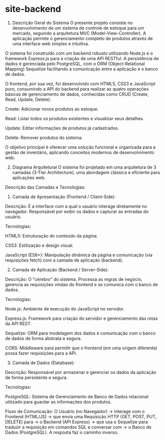 # site-backend
1. Descrição Geral do Sistema
O presente projeto consiste no desenvolvimento de um sistema de controle de estoque para um mercado, seguindo a arquitetura MVC (Model-View-Controller). A aplicação permite o gerenciamento completo de produtos através de uma interface web simples e intuitiva.

O sistema foi construído com um backend robusto utilizando Node.js e o framework Express.js para a criação de uma API RESTful. A persistência de dados é gerenciada pelo PostgreSQL, com o ORM (Object-Relational Mapping) Sequelize facilitando a comunicação entre a aplicação e o banco de dados.

O frontend, por sua vez, foi desenvolvido com HTML5, CSS3 e JavaScript puro, consumindo a API do backend para realizar as quatro operações básicas de gerenciamento de dados, conhecidas como CRUD (Create, Read, Update, Delete):

Create: Adicionar novos produtos ao estoque.

Read: Listar todos os produtos existentes e visualizar seus detalhes.

Update: Editar informações de produtos já cadastrados.

Delete: Remover produtos do sistema.

O objetivo principal é oferecer uma solução funcional e organizada para a gestão de inventário, aplicando conceitos modernos de desenvolvimento web.

2. Diagrama Arquitetural
O sistema foi projetado em uma arquitetura de 3 camadas (3-Tier Architecture), uma abordagem clássica e eficiente para aplicações web.

Descrição das Camadas e Tecnologias:

1. Camada de Apresentação (Frontend / Client-Side):

Descrição: É a interface com a qual o usuário interage diretamente no navegador. Responsável por exibir os dados e capturar as entradas do usuário.

Tecnologias:

HTML5: Estruturação do conteúdo da página.

CSS3: Estilização e design visual.

JavaScript (ES6+): Manipulação dinâmica da página e comunicação (via requisições fetch) com a camada de aplicação (backend).

2. Camada de Aplicação (Backend / Server-Side):

Descrição: O "cérebro" do sistema. Processa as regras de negócio, gerencia as requisições vindas do frontend e se comunica com o banco de dados.

Tecnologias:

Node.js: Ambiente de execução do JavaScript no servidor.

Express.js: Framework para criação do servidor e gerenciamento das rotas da API REST.

Sequelize: ORM para modelagem dos dados e comunicação com o banco de dados de forma abstrata e segura.

CORS: Middleware para permitir que o frontend (em uma origem diferente) possa fazer requisições para a API.

3. Camada de Dados (Database):

Descrição: Responsável por armazenar e gerenciar os dados da aplicação de forma persistente e segura.

Tecnologias:

PostgreSQL: Sistema de Gerenciamento de Banco de Dados relacional utilizado para guardar as informações dos produtos.

Fluxo de Comunicação:
O Usuário (no Navegador) -> interage com o Frontend (HTML/JS) -> que envia uma Requisição HTTP (GET, POST, PUT, DELETE) para -> o Backend (API Express) -> que usa o Sequelize para traduzir a requisição em comandos SQL e conversar com -> o Banco de Dados (PostgreSQL). A resposta faz o caminho inverso.
